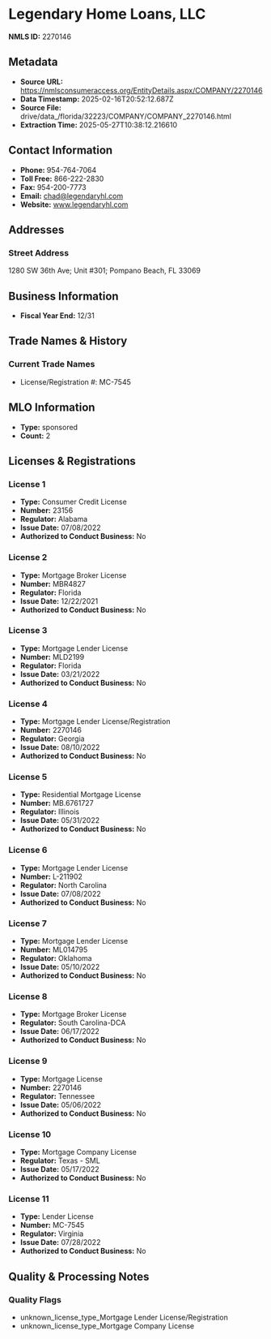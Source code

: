 # Legendary Home Loans, LLC

**NMLS ID:** 2270146

## Metadata
- **Source URL:** https://nmlsconsumeraccess.org/EntityDetails.aspx/COMPANY/2270146
- **Data Timestamp:** 2025-02-16T20:52:12.687Z
- **Source File:** drive/data_/florida/32223/COMPANY/COMPANY_2270146.html
- **Extraction Time:** 2025-05-27T10:38:12.216610

## Contact Information
- **Phone:** 954-764-7064
- **Toll Free:** 866-222-2830
- **Fax:** 954-200-7773
- **Email:** chad@legendaryhl.com
- **Website:** www.legendaryhl.com

## Addresses
### Street Address
1280 SW 36th Ave; Unit #301; Pompano Beach, FL 33069

## Business Information
- **Fiscal Year End:** 12/31

## Trade Names & History
### Current Trade Names
- License/Registration #: MC-7545

## MLO Information
- **Type:** sponsored
- **Count:** 2

## Licenses & Registrations

### License 1
- **Type:** Consumer Credit License
- **Number:** 23156
- **Regulator:** Alabama
- **Issue Date:** 07/08/2022
- **Authorized to Conduct Business:** No

### License 2
- **Type:** Mortgage Broker License
- **Number:** MBR4827
- **Regulator:** Florida
- **Issue Date:** 12/22/2021
- **Authorized to Conduct Business:** No

### License 3
- **Type:** Mortgage Lender License
- **Number:** MLD2199
- **Regulator:** Florida
- **Issue Date:** 03/21/2022
- **Authorized to Conduct Business:** No

### License 4
- **Type:** Mortgage Lender License/Registration
- **Number:** 2270146
- **Regulator:** Georgia
- **Issue Date:** 08/10/2022
- **Authorized to Conduct Business:** No

### License 5
- **Type:** Residential Mortgage License
- **Number:** MB.6761727
- **Regulator:** Illinois
- **Issue Date:** 05/31/2022
- **Authorized to Conduct Business:** No

### License 6
- **Type:** Mortgage Lender License
- **Number:** L-211902
- **Regulator:** North Carolina
- **Issue Date:** 07/08/2022
- **Authorized to Conduct Business:** No

### License 7
- **Type:** Mortgage Lender License
- **Number:** ML014795
- **Regulator:** Oklahoma
- **Issue Date:** 05/10/2022
- **Authorized to Conduct Business:** No

### License 8
- **Type:** Mortgage Broker License
- **Regulator:** South Carolina-DCA
- **Issue Date:** 06/17/2022
- **Authorized to Conduct Business:** No

### License 9
- **Type:** Mortgage License
- **Number:** 2270146
- **Regulator:** Tennessee
- **Issue Date:** 05/06/2022
- **Authorized to Conduct Business:** No

### License 10
- **Type:** Mortgage Company License
- **Regulator:** Texas - SML
- **Issue Date:** 05/17/2022
- **Authorized to Conduct Business:** No

### License 11
- **Type:** Lender License
- **Number:** MC-7545
- **Regulator:** Virginia
- **Issue Date:** 07/28/2022
- **Authorized to Conduct Business:** No

## Quality & Processing Notes
### Quality Flags
- unknown_license_type_Mortgage Lender License/Registration
- unknown_license_type_Mortgage Company License

